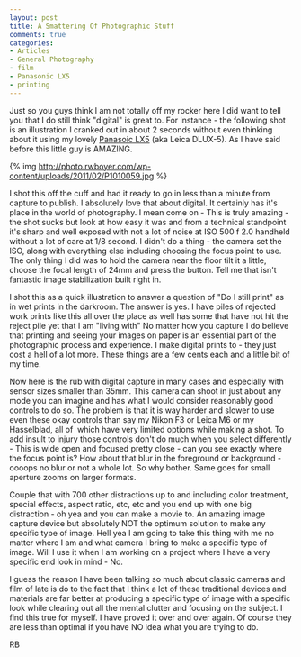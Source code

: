 ```yaml
---
layout: post
title: A Smattering Of Photographic Stuff
comments: true
categories:
- Articles
- General Photography
- film
- Panasonic LX5
- printing
---
```

Just so you guys think I am not totally off my rocker here I did want to tell you that I do still think "digital" is great to. For instance - the following shot is an illustration I cranked out in about 2 seconds without even thinking about it using my lovely <a href="http://www.amazon.com/gp/product/B003WJR69E?ie=UTF8&amp;tag=rbde-20&amp;linkCode=as2&amp;camp=1789&amp;creative=390957&amp;creativeASIN=B003WJR69E">Panasoic LX5</a> (aka Leica DLUX-5). As I have said before this little guy is AMAZING.

{% img http://photo.rwboyer.com/wp-content/uploads/2011/02/P1010059.jpg %}

I shot this off the cuff and had it ready to go in less than a minute from capture to publish. I absolutely love that about digital. It certainly has it's place in the world of photography. I mean come on - This is truly amazing - the shot sucks but look at how easy it was and from a technical standpoint it's sharp and well exposed with not a lot of noise at ISO 500 f 2.0 handheld without a lot of care at 1/8 second. I didn't do a thing - the camera set the ISO, along with everything else including choosing the focus point to use. The only thing I did was to hold the camera near the floor tilt it a little, choose the focal length of 24mm and press the button. Tell me that isn't fantastic image stabilization built right in.

I shot this as a quick illustration to answer a question of "Do I still print" as in wet prints in the darkroom. The answer is yes. I have piles of rejected work prints like this all over the place as well has some that have not hit the reject pile yet that I am "living with" No matter how you capture I do believe that printing and seeing your images on paper is an essential part of the photographic process and experience. I make digital prints to - they just cost a hell of a lot more. These things are a few cents each and a little bit of my time.

Now here is the rub with digital capture in many cases and especially with sensor sizes smaller than 35mm. This camera can shoot in just about any mode you can imagine and has what I would consider reasonably good controls to do so. The problem is that it is way harder and slower to use even these okay controls than say my Nikon F3 or Leica M6 or my Hasselblad, all of  which have very limited options while making a shot. To add insult to injury those controls don't do much when you select differently - This is wide open and focused pretty close - can you see exactly where the focus point is? How about that blur in the foreground or background - oooops no blur or not a whole lot. So why bother. Same goes for small aperture zooms on larger formats.

Couple that with 700 other distractions up to and including color treatment, special effects, aspect ratio, etc, etc and you end up with one big distraction - oh yea and you can make a movie to. An amazing image capture device but absolutely NOT the optimum solution to make any specific type of image. Hell yea I am going to take this thing with me no matter where I am and what camera I bring to make a specific type of image. Will I use it when I am working on a project where I have a very specific end look in mind - No.

I guess the reason I have been talking so much about classic cameras and film of late is do to the fact that I think a lot of these traditional devices and materials are far better at producing a specific type of image with a specific look while clearing out all the mental clutter and focusing on the subject. I find this true for myself. I have proved it over and over again. Of course they are less than optimal if you have NO idea what you are trying to do.

RB